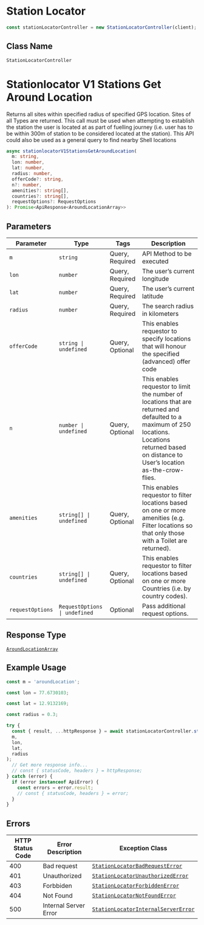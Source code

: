 # Station Locator

```ts
const stationLocatorController = new StationLocatorController(client);
```

## Class Name

`StationLocatorController`


# Stationlocator V1 Stations Get Around Location

Returns all sites within specified radius of specified GPS location. Sites of all Types are returned. This call must be used when attempting to establish the station the user is located at as part of fuelling journey (i.e. user has to be within 300m of station to be considered located at the station). This API could also be used as a general query to find nearby Shell locations

```ts
async stationlocatorV1StationsGetAroundLocation(
  m: string,
  lon: number,
  lat: number,
  radius: number,
  offerCode?: string,
  n?: number,
  amenities?: string[],
  countries?: string[],
  requestOptions?: RequestOptions
): Promise<ApiResponse<AroundLocationArray>>
```

## Parameters

| Parameter | Type | Tags | Description |
|  --- | --- | --- | --- |
| `m` | `string` | Query, Required | API Method to be executed |
| `lon` | `number` | Query, Required | The user’s current longitude |
| `lat` | `number` | Query, Required | The user’s current latitude |
| `radius` | `number` | Query, Required | The search radius in kilometers |
| `offerCode` | `string \| undefined` | Query, Optional | This enables requestor to specify locations that will honour the specified (advanced) offer code |
| `n` | `number \| undefined` | Query, Optional | This enables requestor to limit the number of locations that are returned and defaulted to a maximum of 250 locations. Locations returned based on distance to User’s location as-the-crow-flies. |
| `amenities` | `string[] \| undefined` | Query, Optional | This enables requestor to filter locations based on one or more amenities (e.g. Filter locations so that only those with a Toilet are returned). |
| `countries` | `string[] \| undefined` | Query, Optional | This enables requestor to filter locations based on one or more Countries (i.e. by country codes). |
| `requestOptions` | `RequestOptions \| undefined` | Optional | Pass additional request options. |

## Response Type

[`AroundLocationArray`](../../doc/models/around-location-array.md)

## Example Usage

```ts
const m = 'aroundLocation';

const lon = 77.6730103;

const lat = 12.9132169;

const radius = 0.3;

try {
  const { result, ...httpResponse } = await stationLocatorController.stationlocatorV1StationsGetAroundLocation(
  m,
  lon,
  lat,
  radius
);
  // Get more response info...
  // const { statusCode, headers } = httpResponse;
} catch (error) {
  if (error instanceof ApiError) {
    const errors = error.result;
    // const { statusCode, headers } = error;
  }
}
```

## Errors

| HTTP Status Code | Error Description | Exception Class |
|  --- | --- | --- |
| 400 | Bad request | [`StationLocatorBadRequestError`](../../doc/models/station-locator-bad-request-error.md) |
| 401 | Unauthorized | [`StationLocatorUnauthorizedError`](../../doc/models/station-locator-unauthorized-error.md) |
| 403 | Forbbiden | [`StationLocatorForbiddenError`](../../doc/models/station-locator-forbidden-error.md) |
| 404 | Not Found | [`StationLocatorNotFoundError`](../../doc/models/station-locator-not-found-error.md) |
| 500 | Internal Server Error | [`StationLocatorInternalServerError`](../../doc/models/station-locator-internal-server-error.md) |

